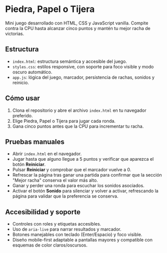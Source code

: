 # Piedra, Papel o Tijera

Mini juego desarrollado con HTML, CSS y JavaScript vanilla. Compite contra la CPU
hasta alcanzar cinco puntos y mantén tu mejor racha de victorias.

## Estructura

- `index.html`: estructura semántica y accesible del juego.
- `styles.css`: estilos responsive, con soporte para foco visible y modo oscuro automático.
- `app.js`: lógica del juego, marcador, persistencia de rachas, sonidos y reinicio.

## Cómo usar

1. Clona el repositorio y abre el archivo `index.html` en tu navegador preferido.
2. Elige Piedra, Papel o Tijera para jugar cada ronda.
3. Gana cinco puntos antes que la CPU para incrementar tu racha.

## Pruebas manuales

- Abrir `index.html` en el navegador.
- Jugar hasta que alguno llegue a 5 puntos y verificar que aparezca el botón **Reiniciar**.
- Pulsar **Reiniciar** y comprobar que el marcador vuelve a 0.
- Refrescar la página tras ganar una partida para confirmar que la sección "Mejor racha" conserva el valor más alto.
- Ganar y perder una ronda para escuchar los sonidos asociados.
- Activar el botón **Sonido** para silenciar y volver a activar, refrescando la página para validar que la preferencia se conserva.

## Accesibilidad y soporte

- Controles con roles y etiquetas accesibles.
- Uso de `aria-live` para narrar resultados y marcador.
- Botones manejables con teclado (Enter/Espacio) y foco visible.
- Diseño mobile-first adaptable a pantallas mayores y compatible con esquemas de color claros/oscursos.
